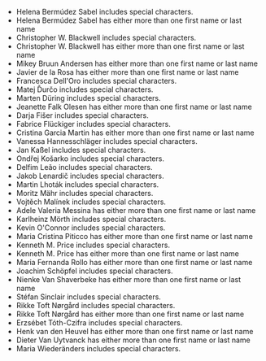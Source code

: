 - Helena Bermúdez Sabel includes special characters.
- Helena Bermúdez Sabel has either more than one first name or last name
- Christopher W. Blackwell includes special characters.
- Christopher W. Blackwell has either more than one first name or last name
- Mikey Bruun Andersen has either more than one first name or last name
- Javier de la Rosa has either more than one first name or last name
- Francesca Dell'Oro includes special characters.
- Matej Ďurčo includes special characters.
- Marten Düring includes special characters.
- Jeanette Falk Olesen has either more than one first name or last name
- Darja Fišer includes special characters.
- Fabrice Flückiger includes special characters.
- Cristina Garcia Martin has either more than one first name or last name
- Vanessa Hannesschläger includes special characters.
- Jan Kaßel includes special characters.
- Ondřej Košarko includes special characters.
- Delfim Leão includes special characters.
- Jakob Lenardič includes special characters.
- Martin Lhoták includes special characters.
- Moritz Mähr includes special characters.
- Vojtěch Malínek includes special characters.
- Adele Valeria Messina has either more than one first name or last name
- Karlheinz Mörth includes special characters.
- Kevin O'Connor includes special characters.
- Maria Cristina Piticco has either more than one first name or last name
- Kenneth M. Price includes special characters.
- Kenneth M. Price has either more than one first name or last name
- Maria Fernanda Rollo has either more than one first name or last name
- Joachim Schöpfel includes special characters.
- Nienke Van Shaverbeke has either more than one first name or last name
- Stéfan Sinclair includes special characters.
- Rikke Toft Nørgård includes special characters.
- Rikke Toft Nørgård has either more than one first name or last name
- Erzsébet Tóth-Czifra includes special characters.
- Henk van den Heuvel has either more than one first name or last name
- Dieter Van Uytvanck has either more than one first name or last name
- Maria Wiederänders includes special characters.
